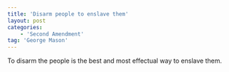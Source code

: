 ```yaml
---
title: 'Disarm people to enslave them'
layout: post
categories:
    - 'Second Amendment'
tag: 'George Mason'
---
```


To disarm the people is the best and most effectual way to enslave them.